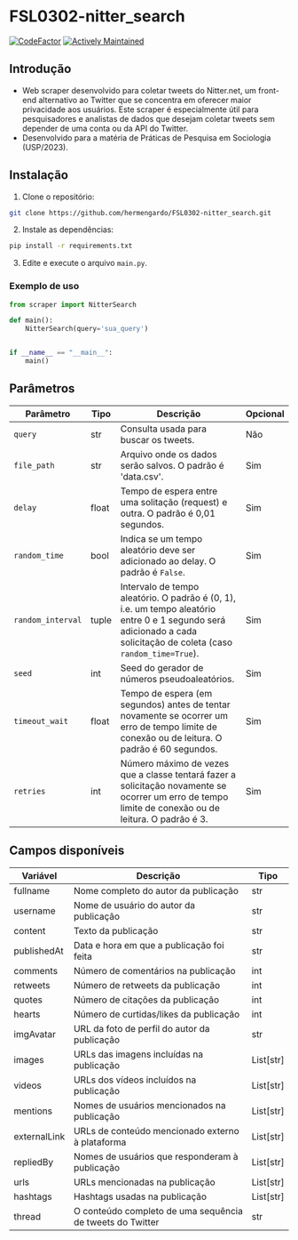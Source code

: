 # FSL0302-nitter_search
[![CodeFactor](https://www.codefactor.io/repository/github/hermengardo/fsl0302-nitter_search/badge)](https://www.codefactor.io/repository/github/hermengardo/fsl0302-nitter_search)
[![Actively Maintained](https://img.shields.io/badge/Maintenance%20Level-Actively%20Maintained-green.svg)](https://gist.github.com/cheerfulstoic/d107229326a01ff0f333a1d3476e068d)

## **Introdução**
- Web scraper desenvolvido para coletar tweets do Nitter.net, um front-end alternativo ao Twitter que se concentra em oferecer maior privacidade aos usuários. Este scraper é especialmente útil para pesquisadores e analistas de dados que desejam coletar tweets sem depender de uma conta ou da API do Twitter.
- Desenvolvido para a matéria de Práticas de Pesquisa em Sociologia (USP/2023).

## **Instalação**
1. Clone o repositório:
```sh
git clone https://github.com/hermengardo/FSL0302-nitter_search.git
```

2. Instale as dependências:
```sh
pip install -r requirements.txt
```

3. Edite e execute o arquivo `main.py`.

### Exemplo de uso

```python
from scraper import NitterSearch

def main():
    NitterSearch(query='sua_query')


if __name__ == "__main__":
    main()
```

## **Parâmetros**

| Parâmetro | Tipo | Descrição | Opcional |
| --- | --- | --- | --- |
| `query` | str | Consulta usada para buscar os tweets. | Não |
| `file_path` | str | Arquivo onde os dados serão salvos. O padrão é 'data.csv'. | Sim |
| `delay` | float | Tempo de espera entre uma solitação (request) e outra. O padrão é 0,01 segundos. | Sim |
| `random_time` | bool | Indica se um tempo aleatório deve ser adicionado ao delay. O padrão é `False`. | Sim |
| `random_interval` | tuple | Intervalo de tempo aleatório. O padrão é (0, 1), i.e. um tempo aleatório entre 0 e 1 segundo será adicionado a cada solicitação de coleta (caso `random_time=True`). | Sim |
| `seed` | int | Seed do gerador de números pseudoaleatórios. | Sim |
| `timeout_wait` | float | Tempo de espera (em segundos) antes de tentar novamente se ocorrer um erro de tempo limite de conexão ou de leitura. O padrão é 60 segundos. | Sim |
| `retries` | int | Número máximo de vezes que a classe tentará fazer a solicitação novamente se ocorrer um erro de tempo limite de conexão ou de leitura. O padrão é 3. | Sim |

## **Campos disponíveis**

| Variável      | Descrição                                                   | Tipo |
|---------------|-------------------------------------------------------------|--------------|
| fullname      | Nome completo do autor da publicação                         | str          |
| username      | Nome de usuário do autor da publicação                       | str          |
| content       | Texto da publicação                                          | str          |
| publishedAt   | Data e hora em que a publicação foi feita                     | str          |
| comments      | Número de comentários na publicação                          | int          |
| retweets      | Número de retweets da publicação                              | int          |
| quotes        | Número de citações da publicação                              | int          |
| hearts        | Número de curtidas/likes da publicação                        | int          |
| imgAvatar     | URL da foto de perfil do autor da publicação                  | str          |
| images        | URLs das imagens incluídas na publicação                      | List[str]    |
| videos        | URLs dos vídeos incluídos na publicação                       | List[str]    |
| mentions      | Nomes de usuários mencionados na publicação                   | List[str]    |
| externalLink  | URLs de conteúdo mencionado externo à plataforma              | List[str]    |
| repliedBy     | Nomes de usuários que responderam à publicação                | List[str]    |
| urls          | URLs mencionadas na publicação                                | List[str]    |
| hashtags      | Hashtags usadas na publicação                                 | List[str]    |
| thread        | O conteúdo completo de uma sequência de tweets do Twitter | str          |
